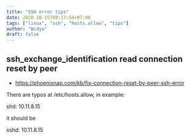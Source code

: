 ```yaml
---
title: "SSH error tips"
date: 2020-10-15T08:17:54+07:00
tags: ["linux", "ssh", "hosts.allow", "tips"]
author: "Widya"
draft: false
---
```


## ssh_exchange_identification read connection reset by peer

* https://phoenixnap.com/kb/fix-connection-reset-by-peer-ssh-error

There are typos at /etc/hosts.allow, in example:

shd: 10.11.8.15

it should be

sshd: 10.11.8.15


